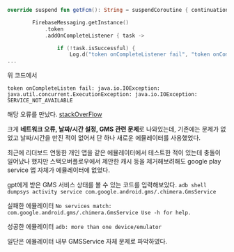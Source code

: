 ```kotlin
override suspend fun getFcm(): String = suspendCoroutine { continuation ->

        FirebaseMessaging.getInstance()
            .token
            .addOnCompleteListener { task ->

                if (!task.isSuccessful) {
                    Log.d("token onCompleteListener fail", "token onCompleteListen fail: ${task.exception}")
...
```

위 코드에서 

`token onCompleteListen fail: java.io.IOException: java.util.concurrent.ExecutionException: java.io.IOException: SERVICE_NOT_AVAILABLE`

해당 오류를 만났다. [stackOverFlow](https://stackoverflow.com/questions/50208426/android-fcm-java-io-ioexception-service-not-available-error-on-some-devices)

크게 **네트워크 오류, 날짜/시간 설정, GMS 관련 문제**로 나와있는데,
기존에는 문제가 없었고 날짜/시간을 만진 적이 없어서 단 하나 새로운 에뮬레이터를 사용했었다.

최근에 리더보드 연동한 개인 앱을 같은 에뮬레이터에서 테스트한 적이 있는데 충돌이 일어났나 했지만
스택오버플로우에서 제안한 캐시 등을 제거해보려해도 google play service 앱 자체가 에뮬레이터에 없었다.

gpt에게 받은 GMS 서비스 상태를 볼 수 있는 코드를 입력해보았다.
`adb shell dumpsys activity service com.google.android.gms/.chimera.GmsService`

실패한 에뮬레이터 `No services match: com.google.android.gms/.chimera.GmsService
Use -h for help.`

성공한 에뮬레이터 `adb: more than one device/emulator`

일단은 에뮬레이터 내부 GMSService 자체 문제로 파악하였다.
